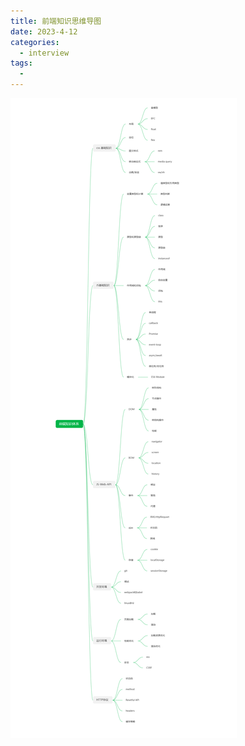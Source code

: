 ```yaml
---
title: 前端知识思维导图
date: 2023-4-12
categories:
  - interview
tags:
  - 
---
```

![前端基础面试课-思维导图](./img/bg1.png)